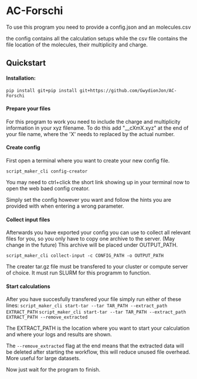 # AC-Forschi

To use this program you need to provide a config.json and an molecules.csv

the config contains all the calculation setups while the csv file contains the file location of the molecules, their multiplicity and charge. 



## Quickstart

#### Installation: 
`pip install git+pip install git+https://github.com/GwydionJon/AC-Forschi`



#### Prepare your files

For this program to work you need to include the charge and multiplicity information in your xyz filename.
To do this add "__cXmX.xyz" at the end of your file name, where the 'X' needs to replaced by the actual number. 



#### Create config

First open a terminal where you want to create your new config file.

`script_maker_cli config-creator` 

You may need to ctrl+click the short link showing up in your terminal now to open the web baed config creator.

Simply set the config however you want and follow the hints you are provided with when entering a wrong parameter.


#### Collect input files
Afterwards you have exported your config you can use to collect all relevant files for you, so you only have to copy one archive to the server. (May change in the future)
This archive will be placed under OUTPUT_PATH.

`script_maker_cli collect-input -c CONFIG_PATH -o OUTPUT_PATH` 

The creater tar.gz file must be transfered to your cluster or compute server of choice. 
It must run SLURM for this programm to function.


#### Start calculations
After you have succesfully transfered your file simply run either of these lines:
`script_maker_cli start-tar --tar TAR_PATH --extract_path EXTRACT_PATH`
`script_maker_cli start-tar --tar TAR_PATH --extract_path EXTRACT_PATH --remove_extracted`

The EXTRACT_PATH is the location where you want to start your calculation and where your logs and results are shown.

The `--remove_extracted` flag at the end means that the extracted data will be deleted after starting the workflow, this will reduce unused file overhead. More useful for large datasets.

Now just wait for the program to finish. 

